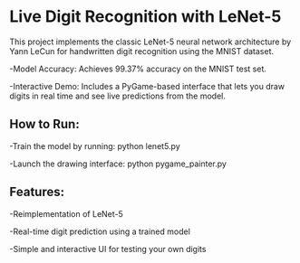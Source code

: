 # Live Digit Recognition with LeNet-5
This project implements the classic LeNet-5 neural network architecture by Yann LeCun for handwritten digit recognition using the MNIST dataset.

-Model Accuracy: Achieves 99.37% accuracy on the MNIST test set.

-Interactive Demo: Includes a PyGame-based interface that lets you draw digits in real time and see live predictions from the model.

## How to Run:

-Train the model by running: python lenet5.py

-Launch the drawing interface: python pygame_painter.py

## Features:

-Reimplementation of LeNet-5

-Real-time digit prediction using a trained model

-Simple and interactive UI for testing your own digits
